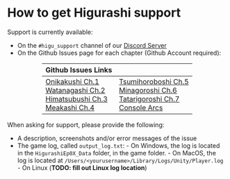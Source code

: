 # How to get Higurashi support

Support is currently available:

- On the `#higu_support` channel of our [Discord Server](https://discord.gg/pf5VhF9)
- On the Github Issues page for each chapter (Github Account required):

<table style="margin-left: 80px">
<thead>
<tr class="header">
<th>Github Issues Links</th>
<th></th>
</tr>
</thead>
<tbody>
<td>
    <a href="https://github.com/07th-mod/onikakushi/issues">Onikakushi Ch.1</a><br>
    <a href="https://github.com/07th-mod/watanagashi/issues">Watanagashi Ch.2</a><br>
    <a href="https://github.com/07th-mod/himatsubushi/issues">Himatsubushi Ch.3</a><br>
    <a href="https://github.com/07th-mod/meakashi/issues">Meakashi Ch.4</a><br>
</td>
<td>
    <a href="https://github.com/07th-mod/tsumihoroboshi/issues">Tsumihoroboshi Ch.5</a><br>
    <a href="https://github.com/07th-mod/minagoroshi/issues">Minagoroshi Ch.6</a><br>
    <a href="https://github.com/07th-mod/tatarigoroshi/issues">Tatarigoroshi Ch.7</a><br>
    <a href="https://github.com/07th-mod/higurashi-console-arcs">Console Arcs</a><br>
</td>
</tbody>
</table>

When asking for support, please provide the following:

- A description, screenshots and/or error messages of the issue
- The game log, called `output_log.txt`:
      - On Windows, the log is located in the `HigurashiEp0X_Data` folder, in the game folder.
      - On MacOS, the log is located at `/Users/<yourusername>/Library/Logs/Unity/Player.log`
      - On Linux (**TODO: fill out Linux log location**)
